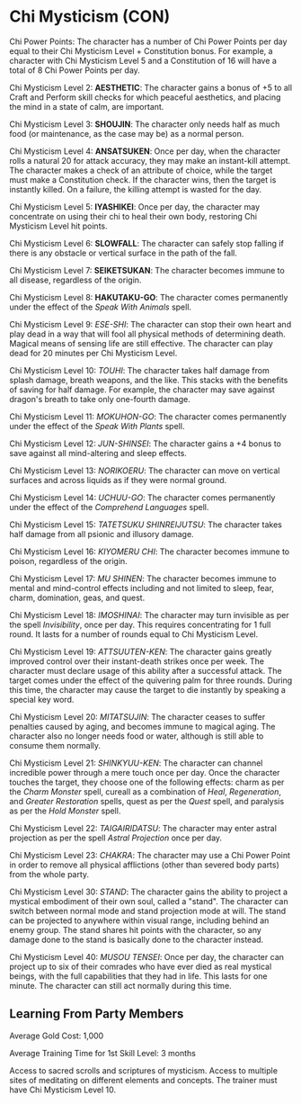 # Chi Mysticism (CON)

Chi Power Points: The character has a number of Chi Power Points per day equal to their Chi Mysticism Level + Constitution bonus. For example, a character with Chi Mysticism Level 5 and a Constitution of 16 will have a total of 8 Chi Power Points per day.

Chi Mysticism Level 2: **AESTHETIC**: The character gains a bonus of +5 to all Craft and Perform skill checks for which peaceful aesthetics, and placing the mind in a state of calm, are important.

Chi Mysticism Level 3: **SHOUJIN**: The character only needs half as much food (or maintenance, as the case may be) as a normal person.

Chi Mysticism Level 4: **ANSATSUKEN**: Once per day, when the character rolls a natural 20 for attack accuracy, they may make an instant-kill attempt. The character makes a check of an attribute of choice, while the target must make a Constitution check. If the character wins, then the target is instantly killed. On a failure, the killing attempt is wasted for the day.

Chi Mysticism Level 5: **IYASHIKEI**: Once per day, the character may concentrate on using their chi to heal their own body, restoring Chi Mysticism Level hit points.

Chi Mysticism Level 6: **SLOWFALL**: The character can safely stop falling if there is any obstacle or vertical surface in the path of the fall.

Chi Mysticism Level 7: **SEIKETSUKAN**: The character becomes immune to all disease, regardless of the origin.

Chi Mysticism Level 8: **HAKUTAKU-GO**: The character comes permanently under the effect of the *Speak With Animals* spell.

Chi Mysticism Level 9: *ESE-SHI*: The character can stop their own heart and play dead in a way that will fool all physical methods of determining death. Magical means of sensing life are still effective. The character can play dead for 20 minutes per Chi Mysticism Level.

Chi Mysticism Level 10: *TOUHI*: The character takes half damage from splash damage, breath weapons, and the like. This stacks with the benefits of saving for half damage. For example, the character may save against dragon's breath to take only one-fourth damage.

Chi Mysticism Level 11: *MOKUHON-GO*: The character comes permanently under the effect of the *Speak With Plants* spell.

Chi Mysticism Level 12: *JUN-SHINSEI*: The character gains a +4 bonus to save against all mind-altering and sleep effects.

Chi Mysticism Level 13: *NORIKOERU*: The character can move on vertical surfaces and across liquids as if they were normal ground.

Chi Mysticism Level 14: *UCHUU-GO*: The character comes permanently under the effect of the *Comprehend Languages* spell.

Chi Mysticism Level 15: *TATETSUKU SHINREIJUTSU*: The character takes half damage from all psionic and illusory damage.

Chi Mysticism Level 16: *KIYOMERU CHI*: The character becomes immune to poison, regardless of the origin.

Chi Mysticism Level 17: *MU SHINEN*: The character becomes immune to mental and mind-control effects including and not limited to sleep, fear, charm, domination, geas, and quest.

Chi Mysticism Level 18: *IMOSHINAI*: The character may turn invisible as per the spell *Invisibility*, once per day. This requires concentrating for 1 full round. It lasts for a number of rounds equal to Chi Mysticism Level.

Chi Mysticism Level 19: *ATTSUUTEN-KEN*: The character gains greatly improved control over their instant-death strikes once per week. The character must declare usage of this ability after a successful attack. The target comes under the effect of the quivering palm for three rounds. During this time, the character may cause the target to die instantly by speaking a special key word.

Chi Mysticism Level 20: *MITATSUJIN*: The character ceases to suffer penalties caused by aging, and becomes immune to magical aging. The character also no longer needs food or water, although is still able to consume them normally.

Chi Mysticism Level 21: *SHINKYUU-KEN*: The character can channel incredible power through a mere touch once per day. Once the character touches the target, they choose one of the following effects: charm as per the *Charm Monster* spell, cureall as a combination of *Heal*, *Regeneration*, and *Greater Restoration* spells, quest as per the *Quest* spell, and paralysis as per the *Hold Monster* spell.

Chi Mysticism Level 22: *TAIGAIRIDATSU*: The character may enter astral projection as per the spell *Astral Projection* once per day.

Chi Mysticism Level 23: *CHAKRA*: The character may use a Chi Power Point in order to remove all physical afflictions (other than severed body parts) from the whole party.

Chi Mysticism Level 30: *STAND*: The character gains the ability to project a mystical embodiment of their own soul, called a "stand". The character can switch between normal mode and stand projection mode at will. The stand can be projected to anywhere within visual range, including behind an enemy group. The stand shares hit points with the character, so any damage done to the stand is basically done to the character instead.

Chi Mysticism Level 40: *MUSOU TENSEI*: Once per day, the character can project up to six of their comrades who have ever died as real mystical beings, with the full capabilities that they had in life. This lasts for one minute. The character can still act normally during this time.

## Learning From Party Members

Average Gold Cost: 1,000

Average Training Time for 1st Skill Level: 3 months

Access to sacred scrolls and scriptures of mysticism. Access to multiple sites of meditating on different elements and concepts. The trainer must have Chi Mysticism Level 10.
